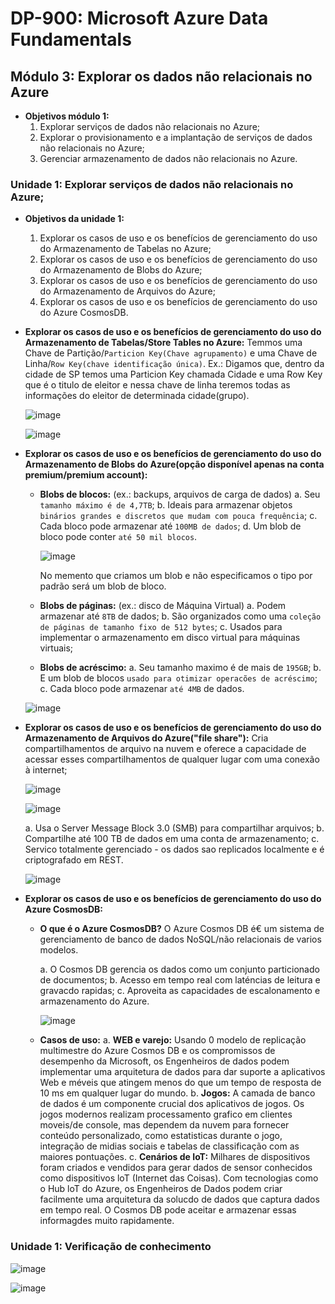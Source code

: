 # DP-900: Microsoft Azure Data Fundamentals

## Módulo 3: Explorar os dados não relacionais no Azure

- **Objetivos módulo 1:**
  1. Explorar serviços de dados não relacionais no Azure;
  2. Explorar o provisionamento e a implantação de serviços de dados não relacionais no Azure;
  3. Gerenciar armazenamento de dados não relacionais no Azure.

### Unidade 1: Explorar serviços de dados não relacionais no Azure;

- **Objetivos da unidade 1:**
  1. Explorar os casos de uso e os benefícios de gerenciamento do uso do Armazenamento de Tabelas no Azure;
  2. Explorar os casos de uso e os benefícios de gerenciamento do uso do Armazenamento de Blobs do Azure;
  3. Explorar os casos de uso e os benefícios de gerenciamento do uso do Armazenamento de Arquivos do Azure;
  4. Explorar os casos de uso e os benefícios de gerenciamento do uso do Azure CosmosDB.
  
- **Explorar os casos de uso e os benefícios de gerenciamento do uso do Armazenamento de Tabelas/Store Tables no Azure:**
  Temmos uma Chave de Partição/`Particion Key(Chave agrupamento)` e uma Chave de Linha/`Row Key(chave identificação única)`.
  Ex.: Digamos que, dentro da cidade de SP temos uma Particion Key chamada Cidade e uma Row Key que é o titulo de eleitor e nessa chave de linha teremos todas as informações do eleitor de determinada cidade(grupo).
  
  ![image](https://user-images.githubusercontent.com/86172286/189469127-012d9ff2-f9ca-4fad-98e7-1bef14ca9ec5.png)
  
  ![image](https://user-images.githubusercontent.com/86172286/189468522-8174dce1-abb4-470f-b5b3-487f73d74261.png)

- **Explorar os casos de uso e os benefícios de gerenciamento do uso do Armazenamento de Blobs do Azure(opção disponível apenas na conta premium/premium account):**

  - **Blobs de blocos:** (ex.: backups, arquivos de carga de dados)
    a. Seu `tamanho máximo é de 4,7TB`;
    b. Ideais para armazenar objetos `binários grandes e discretos que mudam com pouca frequência`;
    c. Cada bloco pode armazenar até `100MB de dados`;
    d. Um blob de bloco pode conter `até 50 mil blocos`.
    
    ![image](https://user-images.githubusercontent.com/86172286/189469290-a86459d9-9cd5-4cf0-8fd9-ab3d1aa78bab.png)
    
    No memento que criamos um blob e não especificamos o tipo por padrão será um blob de bloco. 
  
  - **Blobs de páginas:** (ex.: disco de Máquina Virtual)
    a. Podem armazenar até `8TB` de dados;
    b. São organizados como uma `coleção de páginas de tamanho fixo de 512 bytes`;
    c. Usados para implementar o armazenamento em disco virtual para máquinas virtuais;
  
  - **Blobs de acréscimo:**
    a. Seu tamanho maximo é de mais de `195GB`;
    b. E um blob de blocos `usado para otimizar operacões de acréscimo`;
    c. Cada bloco pode armazenar `até 4MB` de dados.
    
  ![image](https://user-images.githubusercontent.com/86172286/189468719-6198a9e2-6752-4732-94e9-2afe58b278db.png)
 
- **Explorar os casos de uso e os benefícios de gerenciamento do uso do Armazenamento de Arquivos do Azure("file share"):**
  Cria compartilhamentos de arquivo na nuvem e oferece a capacidade de acessar esses compartilhamentos de qualquer lugar com uma conexão à internet;
  
  ![image](https://user-images.githubusercontent.com/86172286/189469173-2f37222f-d60e-411b-bfb2-cce79a8531fb.png)

  ![image](https://user-images.githubusercontent.com/86172286/189469380-f0fe2ec5-8622-4874-90b0-21e068e78d65.png)
  
  a. Usa o Server Message Block 3.0 (SMB) para compartilhar arquivos;
  b. Compartilhe até 100 TB de dados em uma conta de armazenamento;
  c. Servico totalmente gerenciado - os dados sao replicados localmente e é criptografado em REST.
  
  ![image](https://user-images.githubusercontent.com/86172286/189469060-79b869f8-0a9a-48c2-a094-db1b660daf77.png)

- **Explorar os casos de uso e os benefícios de gerenciamento do uso do Azure CosmosDB:**
  - **O que é o Azure CosmosDB?**
    O Azure Cosmos DB é€ um sistema de gerenciamento de banco de dados NoSQL/não relacionais de varios modelos.
    
    a. O Cosmos DB gerencia os dados como um conjunto particionado de documentos;
    b. Acesso em tempo real com laténcias de leitura e gravacdo rapidas;
    c. Aproveita as capacidades de escalonamento e armazenamento do Azure.
    
    ![image](https://user-images.githubusercontent.com/86172286/189469469-11c4d4f0-e3e5-4e3a-b414-f0588ff4d537.png)
    
  - **Casos de uso:**
    a. **WEB e varejo:** Usando 0 modelo de replicação multimestre do Azure Cosmos DB e os compromissos de desempenho da Microsoft, os Engenheiros de dados podem implementar uma arquitetura de dados para dar suporte a aplicativos Web e méveis que atingem menos do que um tempo de resposta de 10 ms em qualquer lugar do mundo.
    b. **Jogos:** A camada de banco de dados é um componente crucial dos aplicativos de jogos. Os jogos modernos realizam processamento grafico em clientes moveis/de console, mas dependem da nuvem para fornecer conteúdo personalizado, como estatisticas durante o jogo, integração de midias sociais e tabelas de classificação com as maiores pontuações.
    c. **Cenários de IoT:** Milhares de dispositivos foram criados e vendidos para gerar dados de sensor conhecidos como dispositivos loT (Internet das Coisas). Com tecnologias como o Hub loT do Azure, os Engenheiros de Dados podem criar facilmente uma arquitetura da solucdo de dados que captura dados em tempo real. O Cosmos DB pode aceitar e armazenar essas informagdes muito rapidamente.
    
### Unidade 1: Verificação de conhecimento

![image](https://user-images.githubusercontent.com/86172286/189469865-8de9a0d9-2498-4e9c-923d-4ca4c49535da.png)

![image](https://user-images.githubusercontent.com/86172286/189469909-2d174e2f-7e62-4139-93af-bb51c1c32dcf.png)


